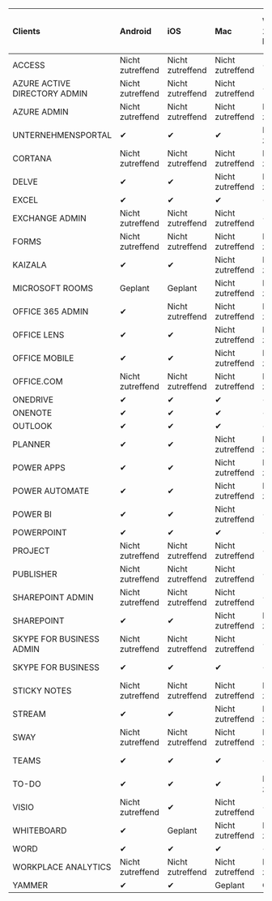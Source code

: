 <!-- This file is generated automatically. Changes made to this file will be overwritten.-->
|Clients|Android|iOS|Mac|Windows 10<br>Desktop|Windows 10<br>Moderne Apps|
|:-|:-|:-|:-|:-|:-|
|ACCESS|Nicht zutreffend|Nicht zutreffend|Nicht zutreffend|✔|Nicht zutreffend|
|AZURE ACTIVE DIRECTORY ADMIN|Nicht zutreffend|Nicht zutreffend|Nicht zutreffend|✔|Nicht zutreffend|
|AZURE ADMIN|Nicht zutreffend|Nicht zutreffend|Nicht zutreffend|Nicht zutreffend|Nicht zutreffend|
|UNTERNEHMENSPORTAL|✔|✔|✔|Nicht zutreffend|✔|
|CORTANA|Nicht zutreffend|Nicht zutreffend|Nicht zutreffend|Nicht zutreffend|✔|
|DELVE|✔|✔|Nicht zutreffend|Nicht zutreffend|Nicht zutreffend|
|EXCEL|✔|✔|✔|✔|✔|
|EXCHANGE ADMIN|Nicht zutreffend|Nicht zutreffend|Nicht zutreffend|✔|Nicht zutreffend|
|FORMS|Nicht zutreffend|Nicht zutreffend|Nicht zutreffend|Nicht zutreffend|Nicht zutreffend|
|KAIZALA|✔|✔|Nicht zutreffend|Nicht zutreffend|Nicht zutreffend|
|MICROSOFT ROOMS|Geplant|Geplant|Nicht zutreffend|Nicht zutreffend|Nicht zutreffend|
|OFFICE 365 ADMIN|✔|Nicht zutreffend|Nicht zutreffend|Nicht zutreffend|Nicht zutreffend|
|OFFICE LENS|✔|✔|Nicht zutreffend|Nicht zutreffend|✔|
|OFFICE MOBILE|✔|✔|Nicht zutreffend|Nicht zutreffend|Nicht zutreffend|
|OFFICE.COM|Nicht zutreffend|Nicht zutreffend|Nicht zutreffend|Nicht zutreffend|✔|
|ONEDRIVE|✔|✔|✔|✔|✔|
|ONENOTE|✔|✔|✔|✔|✔|
|OUTLOOK|✔|✔|✔|✔|✔|
|PLANNER|✔|✔|Nicht zutreffend|Nicht zutreffend|Nicht zutreffend|
|POWER APPS|✔|✔|Nicht zutreffend|Nicht zutreffend|✔|
|POWER AUTOMATE|✔|✔|Nicht zutreffend|Nicht zutreffend|Nicht zutreffend|
|POWER BI|✔|✔|Nicht zutreffend|✔|✔|
|POWERPOINT|✔|✔|✔|✔|✔|
|PROJECT|Nicht zutreffend|Nicht zutreffend|Nicht zutreffend|✔|Nicht zutreffend|
|PUBLISHER|Nicht zutreffend|Nicht zutreffend|Nicht zutreffend|✔|Nicht zutreffend|
|SHAREPOINT ADMIN|Nicht zutreffend|Nicht zutreffend|Nicht zutreffend|✔|Nicht zutreffend|
|SHAREPOINT|✔|✔|Nicht zutreffend|Nicht zutreffend|Nicht zutreffend|
|SKYPE FOR BUSINESS ADMIN|Nicht zutreffend|Nicht zutreffend|Nicht zutreffend|✔|Nicht zutreffend|
|SKYPE FOR BUSINESS|✔|✔|✔|✔|Nicht zutreffend|
|STICKY NOTES|Nicht zutreffend|Nicht zutreffend|Nicht zutreffend|Nicht zutreffend|✔|
|STREAM|✔|✔|Nicht zutreffend|Nicht zutreffend|Nicht zutreffend|
|SWAY|Nicht zutreffend|Nicht zutreffend|Nicht zutreffend|Nicht zutreffend|✔|
|TEAMS|✔|✔|✔|✔|Nicht zutreffend|
|TO-DO|✔|✔|✔|Nicht zutreffend|✔|
|VISIO|Nicht zutreffend|✔|Nicht zutreffend|✔|Nicht zutreffend|
|WHITEBOARD|✔|Geplant|Nicht zutreffend|Nicht zutreffend|✔|
|WORD|✔|✔|✔|✔|✔|
|WORKPLACE ANALYTICS|Nicht zutreffend|Nicht zutreffend|Nicht zutreffend|Nicht zutreffend|Nicht zutreffend|
|YAMMER|✔|✔|Geplant|Geplant|–|
